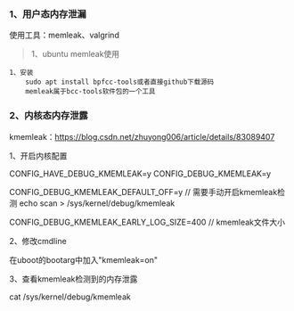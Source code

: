 ### 1、用户态内存泄漏  
使用工具：memleak、valgrind  

> 1、ubuntu memleak使用  

```
1、安装  
	sudo apt install bpfcc-tools或者直接github下载源码
	memleak属于bcc-tools软件包的一个工具
```

### 2、内核态内存泄露  
kmemleak：https://blog.csdn.net/zhuyong006/article/details/83089407

1、开启内核配置

CONFIG_HAVE_DEBUG_KMEMLEAK=y
CONFIG_DEBUG_KMEMLEAK=y

CONFIG_DEBUG_KMEMLEAK_DEFAULT_OFF=y				// 需要手动开启kmemleak检测  echo scan > /sys/kernel/debug/kmemleak

CONFIG_DEBUG_KMEMLEAK_EARLY_LOG_SIZE=400     // kmemleak文件大小

2、修改cmdline

在uboot的bootarg中加入"kmemleak=on"

3、查看kmemleak检测到的内存泄露

cat /sys/kernel/debug/kmemleak

